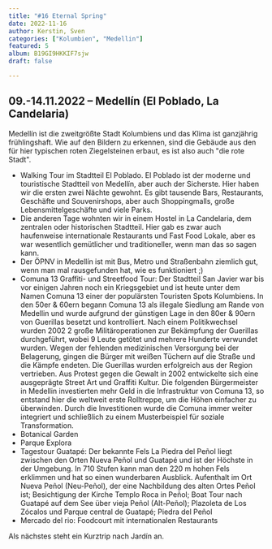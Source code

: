 ```yaml
---
title: "#16 Eternal Spring"
date: 2022-11-16
author: Kerstin, Sven
categories: ["Kolumbien", "Medellin"]
featured: 5
album: B19GI9HKKIF7sjw
draft: false

---
```


## 09.-14.11.2022 – Medellín (El Poblado, La Candelaria)

Medellín ist die zweitgrößte Stadt Kolumbiens und das Klima ist ganzjährig frühlingshaft. Wie auf den Bildern zu erkennen, sind die Gebäude aus den für hier typischen roten Ziegelsteinen erbaut, es ist also auch "die rote Stadt".

* Walking Tour im Stadtteil El Poblado. El Poblado ist der moderne und touristische Stadtteil von Medellín, aber auch der Sicherste. Hier haben wir die ersten zwei Nächte gewohnt. Es gibt tausende Bars, Restaurants, Geschäfte und Souvenirshops, aber auch Shoppingmalls, große Lebensmittelgeschäfte und viele Parks.
* Die anderen Tage wohnten wir in einem Hostel in La Candelaria, dem zentralen oder historischen Stadtteil. Hier gab es zwar auch haufenweise internationale Restaurants und Fast Food Lokale, aber es war wesentlich gemütlicher und traditioneller, wenn man das so sagen kann.
* Der ÖPNV in Medellín ist mit Bus, Metro und Straßenbahn ziemlich gut, wenn man mal rausgefunden hat, wie es funktioniert ;)
* Comuna 13 Graffiti- und Streetfood Tour: Der Stadtteil San Javier war bis vor einigen Jahren noch ein Kriegsgebiet und ist heute unter dem Namen Comuna 13 einer der populärsten Touristen Spots Kolumbiens. In den 50er & 60ern begann Comuna 13 als illegale Siedlung am Rande von Medellin und wurde aufgrund der günstigen Lage in den 80er & 90ern von Guerillas besetzt und kontrolliert. Nach einem Politikwechsel wurden 2002 2 große Militäroperationen zur Bekämpfung der Guerillas durchgeführt, wobei 9 Leute getötet und mehrere Hunderte verwundet wurden. Wegen der fehlenden medizinischen Versorgung bei der Belagerung, gingen die Bürger mit weißen Tüchern auf die Straße und die Kämpfe endeten. Die Guerillas wurden erfolgreich aus der Region vertrieben. Aus Protest gegen die Gewalt in 2002 entwickelte sich eine ausgeprägte Street Art und Graffiti Kultur. Die folgenden Bürgermeister in Medellin investierten mehr Geld in die Infrastruktur von Comuna 13, so entstand hier die weltweit erste Rolltreppe, um die Höhen einfacher zu überwinden. Durch die Investitionen wurde die Comuna immer weiter integriert und schließlich zu einem Musterbeispiel für soziale Transformation.
* Botanical Garden 
* Parque Explora
* Tagestour Guatapé: Der bekannte Fels La Piedra del Peñol liegt zwischen den Orten Nueva Peñol und Guatapé und ist der Höchste in der Umgebung. In 710 Stufen kann man den 220 m hohen Fels erklimmen und hat so einen wunderbaren Ausblick. Aufenthalt im Ort Nueva Peñol (Neu-Peñol), der eine Nachbildung des alten Ortes Peñol ist; Besichtigung der Kirche Templo Roca in Peñol; Boat Tour nach Guatapé auf dem See über vieja Peñol (Alt-Peñol); Plazoleta de Los Zócalos und Parque central de Guatapé; Piedra del Peñol
* Mercado del rio: Foodcourt mit internationalen Restaurants

Als nächstes steht ein Kurztrip nach Jardín an.
